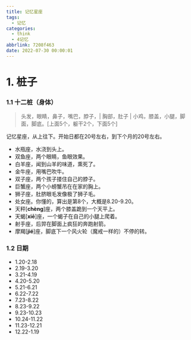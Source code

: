 ```yaml
---
title: 记忆星座
tags:
  - 记忆
categories:
  - think
  - 4记忆
abbrlink: 7208f463
date: 2022-07-30 00:00:01
---
```


# 1. 桩子

### 1.1 十二桩（身体）

<!-- more -->

> 头发，眼睛，鼻子，嘴巴，脖子，|  胸部，肚子 |  小鸡，膝盖，小腿，脚面，脚底。[上面5个，躯干2个，下面5个]

记忆星座，从上往下。开始日都在20号左右，到下个月的20号左右。

+ 水瓶座，水浇到头上。
+ 双鱼座，两个眼睛，鱼眼效果。
+ 白羊座，闻到山羊的味道，熏死了。
+ 金牛座，用嘴巴吹牛。
+ 双子座，两个孩子搂住自己的脖子。
+ 巨蟹座，两个小螃蟹吊在在家的胸上。
+ 狮子座，肚脐眼毛发像极了狮子毛。
+ 处女座。你懂的，算出是第8个，大概是8.20-9.20。
+ 天秤[**chèng**]座，两个膝盖跪到一个天平上。
+ 天蝎[**xiē**]座，一个蝎子在自己的小腿上爬着。
+ 射手座，后羿在脚面上疯狂的奔跑射箭。
+ 摩羯[**jié**]座，脚底下一个风火轮（魔戒一样的）不停的转。



### 1.2 日期

+ 1.20-2.18
+ 2.19-3.20
+ 3.21-4.19
+ 4.20-5.20
+ 5.21-6.21
+ 6.22-7.22
+ 7.23-8.22
+ 8.23-9.22
+ 9.23-10.23
+ 10.24-11.22
+ 11.23-12.21
+ 12.22-1.19

